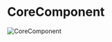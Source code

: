 # CoreComponent

![CoreComponent](http://www.plantuml.com/plantuml/proxy?cache=no&src=https://raw.githubusercontent.com/relativitydev/relativity.testing.framework/TESTENG-1465-create-sequence-diagram-for-corecomponent/docs/dev/SequenceDiagrams/UMLFiles/CoreComponent.iuml)
